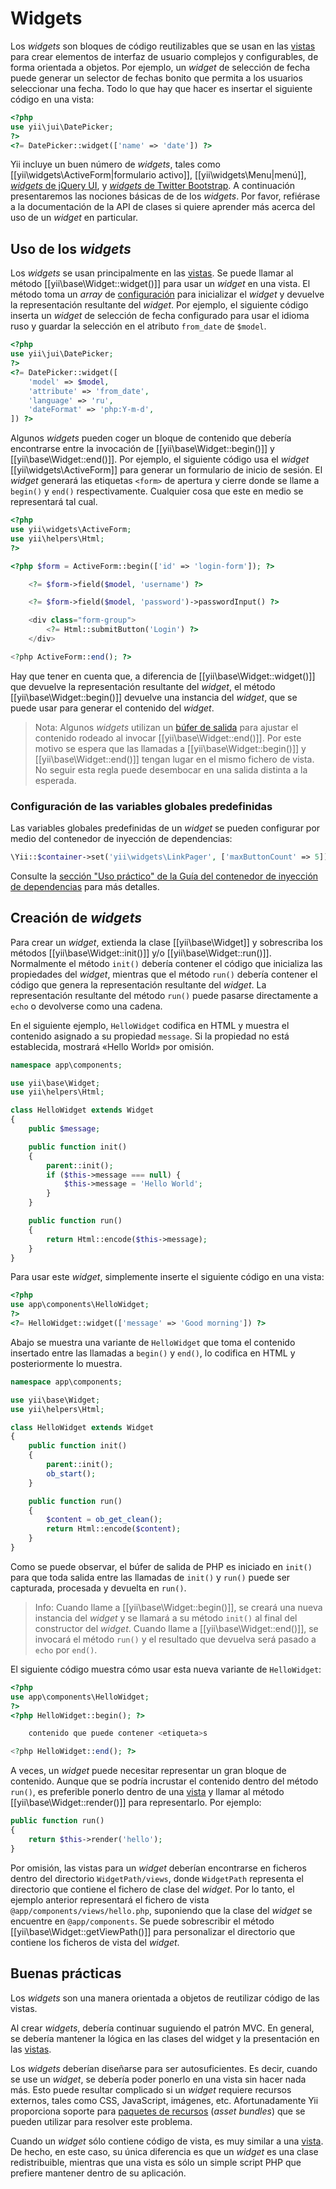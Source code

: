 Widgets
=======

Los _widgets_ son bloques de código reutilizables que se usan en las [vistas](structure-views.md)
para crear elementos de interfaz de usuario complejos y configurables, de forma orientada a objetos.
Por ejemplo, un _widget_ de selección de fecha puede generar un selector de fechas bonito que
permita a los usuarios seleccionar una fecha.  Todo lo que hay que hacer es insertar el siguiente
código en una vista:

```php
<?php
use yii\jui\DatePicker;
?>
<?= DatePicker::widget(['name' => 'date']) ?>
```

Yii incluye un buen número de _widgets_, tales como
[[yii\widgets\ActiveForm|formulario activo]],
[[yii\widgets\Menu|menú]],
[_widgets_ de jQuery UI](https://www.yiiframework.com/extension/yiisoft/yii2-jui), y
[_widgets_ de Twitter Bootstrap](https://www.yiiframework.com/extension/yiisoft/yii2-bootstrap).
A continuación presentaremos las nociones básicas de de los _widgets_.  Por favor, refiérase a la
documentación de la API de clases si quiere aprender más acerca del uso de un _widget_ en particular.


## Uso de los _widgets_ <span id="using-widgets"></span>

Los _widgets_ se usan principalmente en las [vistas](structure-views.md).  Se puede llamar al método
[[yii\base\Widget::widget()]] para usar un _widget_ en una vista.  El método toma un _array_ de
[configuración](concept-configurations.md) para inicializar el _widget_ y devuelve la representación
resultante del _widget_.  Por ejemplo, el siguiente código inserta un _widget_ de selección de fecha
configurado para usar el idioma ruso y guardar la selección en el atributo `from_date` de `$model`.

```php
<?php
use yii\jui\DatePicker;
?>
<?= DatePicker::widget([
    'model' => $model,
    'attribute' => 'from_date',
    'language' => 'ru',
    'dateFormat' => 'php:Y-m-d',
]) ?>
```

Algunos _widgets_ pueden coger un bloque de contenido que debería encontrarse entre la invocación de
[[yii\base\Widget::begin()]] y [[yii\base\Widget::end()]].  Por ejemplo, el siguiente código usa el
_widget_ [[yii\widgets\ActiveForm]] para generar un formulario de inicio de sesión.  El _widget_
generará las etiquetas `<form>` de apertura y cierre donde se llame a `begin()` y `end()`
respectivamente. Cualquier cosa que este en medio se representará tal cual.

```php
<?php
use yii\widgets\ActiveForm;
use yii\helpers\Html;
?>

<?php $form = ActiveForm::begin(['id' => 'login-form']); ?>

    <?= $form->field($model, 'username') ?>

    <?= $form->field($model, 'password')->passwordInput() ?>

    <div class="form-group">
        <?= Html::submitButton('Login') ?>
    </div>

<?php ActiveForm::end(); ?>
```

Hay que tener en cuenta que, a diferencia de [[yii\base\Widget::widget()]] que devuelve la
representación resultante del _widget_, el método [[yii\base\Widget::begin()]] devuelve una
instancia del _widget_, que se puede usar para generar el contenido del _widget_.

> Nota: Algunos _widgets_ utilizan un [búfer de salida](https://php.net/manual/es/book.outcontrol.php)
> para ajustar el contenido rodeado al invocar [[yii\base\Widget::end()]].  Por este motivo se espera
> que las llamadas a [[yii\base\Widget::begin()]] y [[yii\base\Widget::end()]] tengan lugar en el
> mismo fichero de vista.
> No seguir esta regla puede desembocar en una salida distinta a la esperada.


### Configuración de las variables globales predefinidas

Las variables globales predefinidas de un _widget_ se pueden configurar por medio del contenedor
de inyección de dependencias:

```php
\Yii::$container->set('yii\widgets\LinkPager', ['maxButtonCount' => 5]);
```

Consulte la [sección "Uso práctico" de la Guía del contenedor de inyección de dependencias](concept-di-container.md#practical-usage) para más detalles.


## Creación de _widgets_ <span id="creating-widgets"></span>

Para crear un _widget_, extienda la clase [[yii\base\Widget]] y sobrescriba los métodos
[[yii\base\Widget::init()]] y/o [[yii\base\Widget::run()]].  Normalmente el método `init()` debería
contener el código que inicializa las propiedades del _widget_, mientras que el método `run()`
debería contener el código que genera la representación resultante del _widget_.  La representación
resultante del método `run()` puede pasarse directamente a `echo` o devolverse como una cadena.

En el siguiente ejemplo, `HelloWidget` codifica en HTML y muestra el contenido asignado a su
propiedad `message`.  Si la propiedad no está establecida, mostrará «Hello World» por omisión.

```php
namespace app\components;

use yii\base\Widget;
use yii\helpers\Html;

class HelloWidget extends Widget
{
    public $message;

    public function init()
    {
        parent::init();
        if ($this->message === null) {
            $this->message = 'Hello World';
        }
    }

    public function run()
    {
        return Html::encode($this->message);
    }
}
```

Para usar este _widget_, simplemente inserte el siguiente código en una vista:

```php
<?php
use app\components\HelloWidget;
?>
<?= HelloWidget::widget(['message' => 'Good morning']) ?>
```

Abajo se muestra una variante de `HelloWidget` que toma el contenido insertado entre las llamadas a
`begin()` y `end()`, lo codifica en HTML y posteriormente lo muestra.

```php
namespace app\components;

use yii\base\Widget;
use yii\helpers\Html;

class HelloWidget extends Widget
{
    public function init()
    {
        parent::init();
        ob_start();
    }

    public function run()
    {
        $content = ob_get_clean();
        return Html::encode($content);
    }
}
```

Como se puede observar, el búfer de salida de PHP es iniciado en `init()` para que toda salida
entre las llamadas de `init()` y `run()` puede ser capturada, procesada y devuelta en `run()`.

> Info: Cuando llame a [[yii\base\Widget::begin()]], se creará una nueva instancia del _widget_ y se
> llamará a su método `init()` al final del constructor del _widget_.  Cuando llame a
> [[yii\base\Widget::end()]], se invocará el método `run()` y el resultado que devuelva será pasado
> a `echo` por `end()`.

El siguiente código muestra cómo usar esta nueva variante de `HelloWidget`:

```php
<?php
use app\components\HelloWidget;
?>
<?php HelloWidget::begin(); ?>

    contenido que puede contener <etiqueta>s

<?php HelloWidget::end(); ?>
```

A veces, un _widget_ puede necesitar representar un gran bloque de contenido.  Aunque que se
podría incrustar el contenido dentro del método `run()`, es preferible ponerlo dentro de una
[vista](structure-views.md) y llamar al método [[yii\base\Widget::render()]] para representarlo.
Por ejemplo:

```php
public function run()
{
    return $this->render('hello');
}
```

Por omisión, las vistas para un _widget_ deberían encontrarse en ficheros dentro del directorio
`WidgetPath/views`, donde `WidgetPath` representa el directorio que contiene el fichero de clase
del _widget_.  Por lo tanto, el ejemplo anterior representará el fichero de vista
`@app/components/views/hello.php`, suponiendo que la clase del _widget_ se encuentre en
`@app/components`.  Se puede sobrescribir el método [[yii\base\Widget::getViewPath()]] para
personalizar el directorio que contiene los ficheros de vista del _widget_.


## Buenas prácticas <span id="best-practices"></span>

Los _widgets_ son una manera orientada a objetos de reutilizar código de las vistas.

Al crear _widgets_, debería continuar suguiendo el patrón MVC.  En general, se debería mantener la
lógica en las clases del widget y la presentación en las [vistas](structure-views.md).

Los _widgets_ deberían diseñarse para ser autosuficientes.  Es decir, cuando se use un _widget_, se
debería poder ponerlo en una vista sin hacer nada más.  Esto puede resultar complicado si un
_widget_ requiere recursos externos, tales como CSS, JavaScript, imágenes, etc.  Afortunadamente
Yii proporciona soporte para [paquetes de recursos](structure-asset-bundles.md) (_asset bundles_)
que se pueden utilizar para resolver este problema.

Cuando un _widget_ sólo contiene código de vista, es muy similar a una [vista](structure-views.md).
De hecho, en este caso, su única diferencia es que un _widget_ es una clase redistribuible, mientras
que una vista es sólo un simple script PHP que prefiere mantener dentro de su aplicación.
